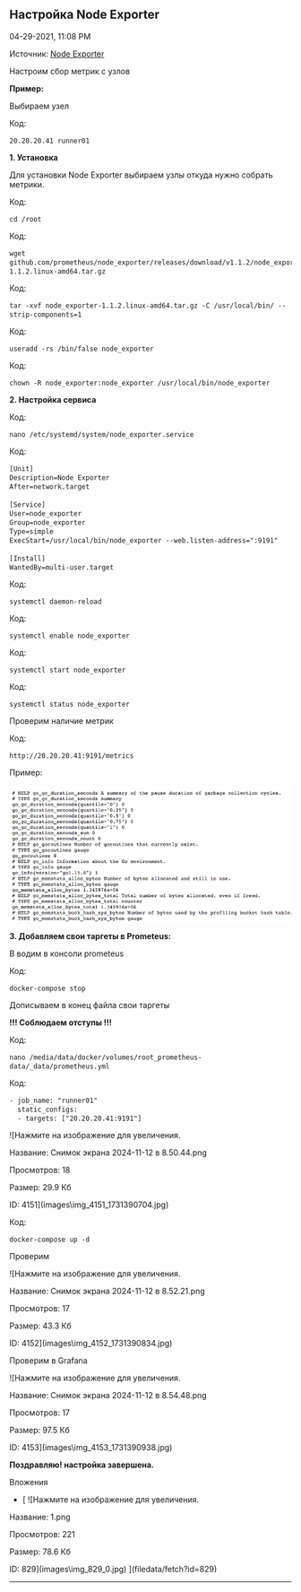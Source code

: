 
##  Настройка Node Exporter 

04-29-2021, 11:08 PM

Источник: [Node Exporter](https://prometheus.io/docs/guides/node-exporter/)  
  
Настроим сбор метрик с узлов  
  
**Пример:**  
  
Выбираем узел  
  


Код:
    
    
    20.20.20.41 runner01

**1\. Установка**  
  
Для установки Node Exporter выбираем узлы откуда нужно собрать метрики.  
  


Код:
    
    
    cd /root

Код:
    
    
    wget github.com/prometheus/node_exporter/releases/download/v1.1.2/node_exporter-1.1.2.linux-amd64.tar.gz

Код:
    
    
    tar -xvf node_exporter-1.1.2.linux-amd64.tar.gz -C /usr/local/bin/ --strip-components=1

Код:
    
    
    useradd -rs /bin/false node_exporter

Код:
    
    
    chown -R node_exporter:node_exporter /usr/local/bin/node_exporter

**2\. Настройка сервиса**  
  


Код:
    
    
    nano /etc/systemd/system/node_exporter.service

Код:
    
    
    [Unit]
    Description=Node Exporter
    After=network.target
    
    [Service]
    User=node_exporter
    Group=node_exporter
    Type=simple
    ExecStart=/usr/local/bin/node_exporter --web.listen-address=":9191"
    
    [Install]
    WantedBy=multi-user.target

Код:
    
    
    systemctl daemon-reload

Код:
    
    
    systemctl enable node_exporter

Код:
    
    
    systemctl start node_exporter

Код:
    
    
    systemctl status node_exporter

Проверим наличие метрик  
  


Код:
    
    
    http://20.20.20.41:9191/metrics

Пример:  
  
![Нажмите на изображение для увеличения.  Название:	экрана 2022-03-08 в 11.43.40.png Просмотров:	0 Размер:	92.5 Кб ID:	860](images\\img_860_1646729071.jpg)  
  
**3\. Добавляем свои таргеты в Prometeus:**  
  
В водим в консоли prometeus  
  


Код:
    
    
    docker-compose stop

Дописываем в конец файла свои таргеты  
  
**!!! Соблюдаем отступы !!!**  
  


Код:
    
    
    nano /media/data/docker/volumes/root_prometheus-data/_data/prometheus.yml

Код:
    
    
    - job_name: "runner01"
      static_configs:
      - targets: ["20.20.20.41:9191"]

![Нажмите на изображение для увеличения.



Название:	Снимок экрана 2024-11-12 в 8.50.44.png

Просмотров:	18

Размер:	29.9 Кб

ID:	4151](images\\img_4151_1731390704.jpg)  
  
  


Код:
    
    
    docker-compose up -d

Проверим  
  
![Нажмите на изображение для увеличения.



Название:	Снимок экрана 2024-11-12 в 8.52.21.png

Просмотров:	17

Размер:	43.3 Кб

ID:	4152](images\\img_4152_1731390834.jpg)  
  
Проверим в Grafana  
  
![Нажмите на изображение для увеличения.



Название:	Снимок экрана 2024-11-12 в 8.54.48.png

Просмотров:	17

Размер:	97.5 Кб

ID:	4153](images\\img_4153_1731390938.jpg)  
  
  
**Поздравляю! настройка завершена.**

Вложения 

  * [ ![Нажмите на изображение для увеличения.



Название:	1.png

Просмотров:	221

Размер:	78.6 Кб

ID:	829](images\\img_829_0.jpg) ](filedata/fetch?id=829)




---

